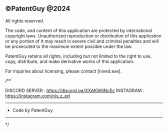 ## ©PatentGuy @2024
All rights reserved.

The code, and content of this application are protected by international copyright laws. Unauthorized reproduction or distribution of this application or any portion of it may result in severe civil and criminal penalties and will be prosecuted to the maximum extent possible under the law.

PatentGuy retains all rights, including but not limited to the right to use, copy, distribute, and make derivative works of this application.

For inquiries about licensing, please contact [nived.exe].

/**
       
  DISCORD SERVER : https://discord.gg/XXAKW6NcEc
  INSTAGRAM : https://instagram.com/niv_z_ed
 * **********************************************
 *   Code by PatentGuy
 * **********************************************
 */
